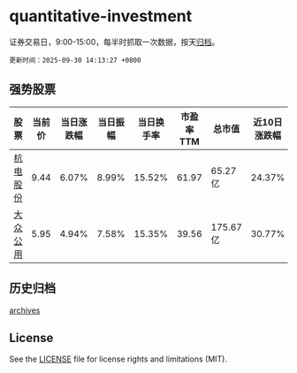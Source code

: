 # quantitative-investment

证券交易日，9:00-15:00，每半时抓取一次数据，按天[归档](archives)。

`更新时间：2025-09-30 14:13:27 +0800`

## 强势股票

|股票|当前价|当日涨跌幅|当日振幅|当日换手率|市盈率TTM|总市值|近10日涨跌幅|
|----|----|----|----|----|----|----|----|
|[杭电股份](https://xueqiu.com/S/SH603618)|9.44|6.07%|8.99%|15.52%|61.97|65.27亿|24.37%|
|[大众公用](https://xueqiu.com/S/SH600635)|5.95|4.94%|7.58%|15.35%|39.56|175.67亿|30.77%|

## 历史归档

[archives](archives)

## License

See the [LICENSE](LICENSE) file for license rights and limitations (MIT).